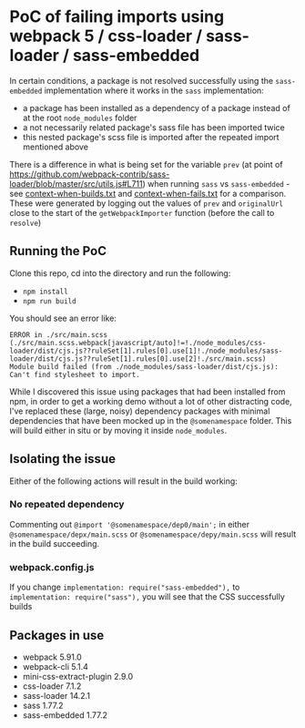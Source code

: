 # PoC of failing imports using webpack 5 / css-loader / sass-loader / sass-embedded

In certain conditions, a package is not resolved successfully using the `sass-embedded` implementation where it works in the `sass` implementation:

* a package has been installed as a dependency of a package instead of at the root `node_modules` folder
* a not necessarily related package's sass file has been imported twice
* this nested package's scss file is imported after the repeated import mentioned above

There is a difference in what is being set for the variable `prev` (at point of https://github.com/webpack-contrib/sass-loader/blob/master/src/utils.js#L711) when running `sass` vs `sass-embedded` - see [context-when-builds.txt](context-when-builds.txt) and [context-when-fails.txt](context-when-fails.txt) for a comparison. These were generated by logging out the values of `prev` and `originalUrl` close to the start of the `getWebpackImporter` function (before the call to `resolve`)

## Running the PoC

Clone this repo, cd into the directory and run the following:
* `npm install`
* `npm run build`

You should see an error like:
```
ERROR in ./src/main.scss (./src/main.scss.webpack[javascript/auto]!=!./node_modules/css-loader/dist/cjs.js??ruleSet[1].rules[0].use[1]!./node_modules/sass-loader/dist/cjs.js??ruleSet[1].rules[0].use[2]!./src/main.scss)
Module build failed (from ./node_modules/sass-loader/dist/cjs.js):
Can't find stylesheet to import.
```

While I discovered this issue using packages that had been installed from npm, in order to get a working demo without a lot of other distracting code, I've replaced these (large, noisy) dependency packages with minimal dependencies that have been mocked up in the `@somenamespace` folder. This will build either in situ or by moving it inside `node_modules`.

## Isolating the issue

Either of the following actions will result in the build working:

### No repeated dependency
Commenting out `@import '@somenamespace/dep0/main';` in either `@somenamespace/depx/main.scss` or `@somenamespace/depy/main.scss` will result in the build succeeding.

### webpack.config.js
If you change `implementation: require("sass-embedded"),` to `implementation: require("sass"),` you will see that the CSS successfully builds

## Packages in use
* webpack 5.91.0
* webpack-cli 5.1.4
* mini-css-extract-plugin 2.9.0
* css-loader 7.1.2
* sass-loader 14.2.1
* sass 1.77.2
* sass-embedded 1.77.2
